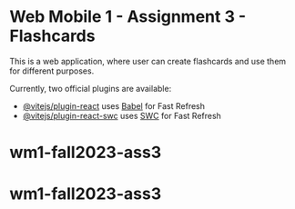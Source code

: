 # Web Mobile 1 - Assignment 3 - Flashcards

This is a web application, where user can create flashcards and use them for different purposes.

Currently, two official plugins are available:

- [@vitejs/plugin-react](https://github.com/vitejs/vite-plugin-react/blob/main/packages/plugin-react/README.md) uses [Babel](https://babeljs.io/) for Fast Refresh
- [@vitejs/plugin-react-swc](https://github.com/vitejs/vite-plugin-react-swc) uses [SWC](https://swc.rs/) for Fast Refresh
# wm1-fall2023-ass3
# wm1-fall2023-ass3
